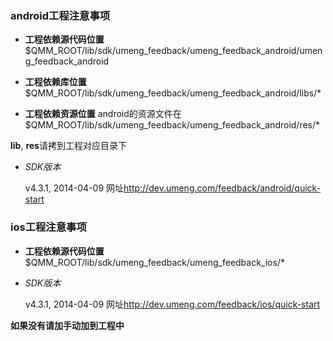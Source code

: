 
### android工程注意事项 ###

* **工程依赖源代码位置**
$QMM_ROOT/lib/sdk/umeng_feedback/umeng_feedback_android/umeng_feedback_android

* **工程依赖库位置**
$QMM_ROOT/lib/sdk/umeng_feedback/umeng_feedback_android/libs/*

* **工程依赖资源位置**
android的资源文件在$QMM_ROOT/lib/sdk/umeng_feedback/umeng_feedback_android/res/*

**lib**, **res**请拷到工程对应目录下

* *SDK版本*

	v4.3.1, 2014-04-09 网址<http://dev.umeng.com/feedback/android/quick-start>


### ios工程注意事项 ###
* **工程依赖源代码位置**
$QMM_ROOT/lib/sdk/umeng_feedback/umeng_feedback_ios/*

* *SDK版本*

	v4.3.1, 2014-04-09 网址<http://dev.umeng.com/feedback/ios/quick-start>

**如果没有请加手动加到工程中**
